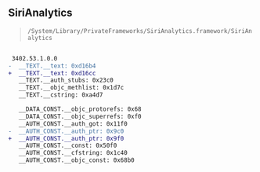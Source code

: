 ## SiriAnalytics

> `/System/Library/PrivateFrameworks/SiriAnalytics.framework/SiriAnalytics`

```diff

 3402.53.1.0.0
-  __TEXT.__text: 0xd16b4
+  __TEXT.__text: 0xd16cc
   __TEXT.__auth_stubs: 0x23c0
   __TEXT.__objc_methlist: 0x1d7c
   __TEXT.__cstring: 0xa4d7

   __DATA_CONST.__objc_protorefs: 0x68
   __DATA_CONST.__objc_superrefs: 0xf0
   __AUTH_CONST.__auth_got: 0x11f0
-  __AUTH_CONST.__auth_ptr: 0x9c0
+  __AUTH_CONST.__auth_ptr: 0x9f0
   __AUTH_CONST.__const: 0x50f0
   __AUTH_CONST.__cfstring: 0x1c40
   __AUTH_CONST.__objc_const: 0x68b0

```
